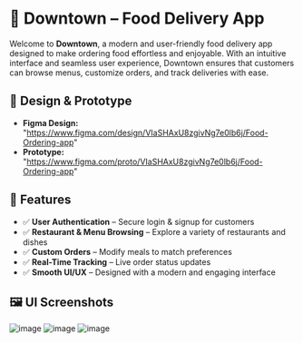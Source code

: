 # 🍔 Downtown – Food Delivery App  

Welcome to **Downtown**, a modern and user-friendly food delivery app designed to make ordering food effortless and enjoyable. With an intuitive interface and seamless user experience, Downtown ensures that customers can browse menus, customize orders, and track deliveries with ease.  

## 🎨 Design & Prototype  

- **Figma Design:** "https://www.figma.com/design/VIaSHAxU8zgivNg7e0lb6j/Food-Ordering-app"
- **Prototype:** "https://www.figma.com/proto/VIaSHAxU8zgivNg7e0lb6j/Food-Ordering-app"  

## 📌 Features  

- ✅ **User Authentication** – Secure login & signup for customers  
- ✅ **Restaurant & Menu Browsing** – Explore a variety of restaurants and dishes  
- ✅ **Custom Orders** – Modify meals to match preferences  
- ✅ **Real-Time Tracking** – Live order status updates  
- ✅ **Smooth UI/UX** – Designed with a modern and engaging interface  

## 🖼️ UI Screenshots  

![image](https://github.com/user-attachments/assets/264c4dbf-f141-48e9-8e64-049d206d85a9)
![image](https://github.com/user-attachments/assets/04e3db15-e016-4baf-ae24-782148c432e6)
![image](https://github.com/user-attachments/assets/7dbe31c0-6c29-4609-bd40-f20624cce708)
